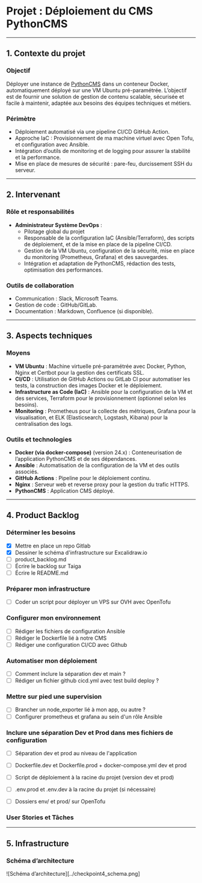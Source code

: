 # **Projet : Déploiement du CMS PythonCMS**
---

## **1. Contexte du projet**

### **Objectif**
Déployer une instance de [PythonCMS](https://github.com/shopyo/pythoncms) dans un conteneur Docker, automatiquement déployé sur une VM Ubuntu pré-paramétrée. L’objectif est de fournir une solution de gestion de contenu scalable, sécurisée et facile à maintenir, adaptée aux besoins des équipes techniques et métiers.

### **Périmètre**
- Déploiement automatisé via une pipeline CI/CD GitHub Action.
- Approche IaC : Provisionnement de ma machine virtuel avec Open Tofu, et configuration avec Ansible.
- Intégration d’outils de monitoring et de logging pour assurer la stabilité et la performance.
- Mise en place de mesures de sécurité : pare-feu, durcissement SSH du serveur.

---

## **2. Intervenant**

### **Rôle et responsabilités**

- **Administrateur Système DevOps** :
  - Pilotage global du projet
  - Responsable de la configuration IaC (Ansible/Terraform), des scripts de déploiement, et de la mise en place de la pipeline CI/CD.
  - Gestion de la VM Ubuntu, configuration de la sécurité, mise en place du monitoring (Prometheus, Grafana) et des sauvegardes.
  - Intégration et adaptation de PythonCMS, rédaction des tests, optimisation des performances.


### **Outils de collaboration**
- Communication : Slack, Microsoft Teams.
- Gestion de code : GitHub/GitLab.
- Documentation : Markdown, Confluence (si disponible).

---

## **3. Aspects techniques**

### **Moyens**
- **VM Ubuntu** : Machine virtuelle pré-paramétrée avec Docker, Python, Nginx et Certbot pour la gestion des certificats SSL.
- **CI/CD** : Utilisation de GitHub Actions ou GitLab CI pour automatiser les tests, la construction des images Docker et le déploiement.
- **Infrastructure as Code (IaC)** : Ansible pour la configuration de la VM et des services, Terraform pour le provisionnement (optionnel selon les besoins).
- **Monitoring** : Prometheus pour la collecte des métriques, Grafana pour la visualisation, et ELK (Elasticsearch, Logstash, Kibana) pour la centralisation des logs.

### **Outils et technologies**
- **Docker (via docker-compose)** (version 24.x) : Conteneurisation de l’application PythonCMS et de ses dépendances.
- **Ansible** : Automatisation de la configuration de la VM et des outils associés.
- **GitHub Actions** : Pipeline pour le déploiement continu.
- **Nginx** : Serveur web et reverse proxy pour la gestion du trafic HTTPS.
- **PythonCMS** : Application CMS déployé.

---

## **4. Product Backlog**

### Déterminer les besoins
- [x] Mettre en place un repo Gitlab
- [x] Dessiner le schéma d'infrastructure sur Excalidraw.io
- [ ] product_backlog.md
- [ ] Écrire le backlog sur Taiga
- [ ] Écrire le README.md

### Préparer mon infrastructure
- [ ] Coder un script pour déployer un VPS sur OVH avec OpenTofu

### Configurer mon environnement
- [ ] Rédiger les fichiers de configuration Ansible
- [ ] Rédiger le Dockerfile lié à notre CMS
- [ ] Rédiger une configuration CI/CD avec Github

### Automatiser mon déploiement
- [ ] Comment inclure la séparation dev et main ?
- [ ] Rédiger un fichier github cicd.yml avec test build deploy ?

### Mettre sur pied une supervision
- [ ] Brancher un node_exporter lié à mon app, ou autre ?
- [ ] Configurer prometheus et grafana au sein d'un rôle Ansible

### Inclure une séparation Dev et Prod dans mes fichiers de configuration
- [ ] Séparation dev et prod au niveau de l'application
- [ ] Dockerfile.dev et Dockerfile.prod + docker-compose.yml dev et prod
- [ ] Script de déploiement à la racine du projet (version dev et prod)
- [ ] .env.prod et .env.dev à la racine du projet (si nécessaire)
- [ ] Dossiers env/ et prod/ sur OpenTofu


### **User Stories et Tâches**

---

## **5. Infrastructure**

### **Schéma d’architecture**
![Schéma d’architecture][../checkpoint4_schema.png]